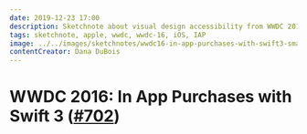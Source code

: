 ```yaml
---
date: 2019-12-23 17:00
description: Sketchnote about visual design accessibility from WWDC 2016
tags: sketchnote, apple, wwdc, wwdc-16, iOS, IAP
image: ../../images/sketchnotes/wwdc16-in-app-purchases-with-swift3-small.jpg
contentCreator: Dana DuBois
---
```


# WWDC 2016: In App Purchases with Swift 3 ([#702](https://developer.apple.com/videos/play/wwdc2016/702/))

